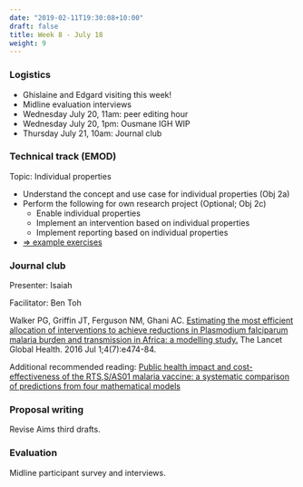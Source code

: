 ```yaml
---
date: "2019-02-11T19:30:08+10:00"
draft: false
title: Week 8 - July 18
weight: 9
---
```


<!--more-->

### Logistics

- Ghislaine and Edgard visiting this week!
- Midline evaluation interviews
- Wednesday July 20, 11am: peer editing hour
- Wednesday July 20, 1pm: Ousmane IGH WIP
- Thursday July 21, 10am: Journal club

### Technical track (EMOD)

Topic: Individual properties

- Understand the concept and use case for individual properties (Obj 2a)
- Perform the following for own research project (Optional; Obj 2c)
    + Enable individual properties
    + Implement an intervention based on individual properties
    + Implement reporting based on individual properties
- [=> example exercises](https://github.com/numalariamodeling/faculty-enrich-2022-examples#week-8-individual-properties)

### Journal club

Presenter: Isaiah

Facilitator: Ben Toh

Walker PG, Griffin JT, Ferguson NM, Ghani AC. [Estimating the most efficient allocation of interventions to achieve reductions in Plasmodium falciparum malaria burden and transmission in Africa: a modelling study.](https://www.sciencedirect.com/science/article/pii/S2214109X16300730) The Lancet Global Health. 2016 Jul 1;4(7):e474-84.

Additional recommended reading:
[Public health impact and cost-effectiveness of the RTS,S/AS01 malaria vaccine: a systematic comparison of predictions from four mathematical models](https://www.sciencedirect.com/science/article/pii/S0140673615007254)

### Proposal writing

Revise Aims third drafts.

### Evaluation

Midline participant survey and interviews.